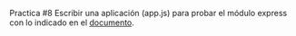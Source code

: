 Practica #8
Escribir una aplicación (app.js) para probar el módulo express con lo indicado en el [documento](https://docs.google.com/document/d/1zgGKFdITYMV-Zl2nMllaHYE07ExYalYhP_K8yktOZ6Y/edit).